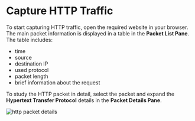 # **Capture HTTP Traffic**
To start capturing HTTP traffic, open the required website in your browser. The main packet information is displayed in a table in the **Packet List Pane**. 
The table includes:
- time
- source
- destination IP
- used protocol
- packet length
-  brief information about the request

To study the HTTP packet in detail, select the packet and expand the **Hypertext Transfer Protocol** details in the **Packet Details Pane**.

![http packet details](/Contents/media/4-capture-http.jpg)